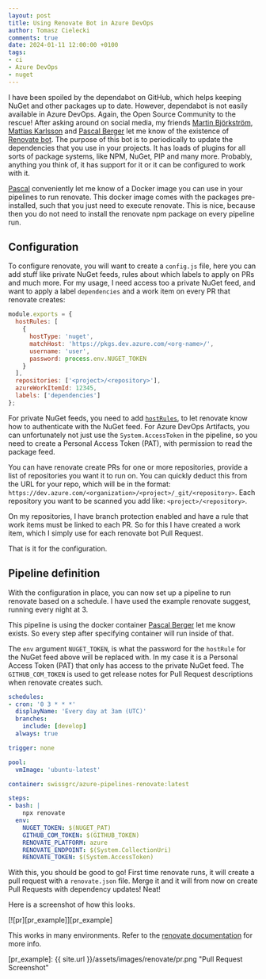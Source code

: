 ```yaml
---
layout: post
title: Using Renovate Bot in Azure DevOps
author: Tomasz Cielecki
comments: true
date: 2024-01-11 12:00:00 +0100
tags:
- ci
- Azure DevOps
- nuget
---
```


I have been spoiled by the dependabot on GitHub, which helps keeping NuGet and other packages up to date. However, dependabot is not easily available in Azure DevOps. Again, the Open Source Community to the rescue! After asking around on social media, my friends [Martin Björkström][martin], [Mattias Karlsson][mattias] and [Pascal Berger][pascal] let me know of the existence of [Renovate bot][renovate]. The purpose of this bot is to periodically to update the dependencies that you use in your projects. It has loads of plugins for all sorts of package systems, like NPM, NuGet, PIP and many more. Probably, anything you think of, it has support for it or it can be configured to work with it.

[Pascal][pascal] conveniently let me know of a Docker image you can use in your pipelines to run renovate. This docker image comes with the packages pre-installed, such that you just need to execute renovate. This is nice, because then you do not need to install the renovate npm package on every pipeline run.

## Configuration

To configure renovate, you will want to create a `config.js` file, here you can add stuff like private NuGet feeds, rules about which labels to apply on PRs and much more. For my usage, I need access too a private NuGet feed, and want to apply a label `dependencies` and a work item on every PR that renovate creates:

```javascript
module.exports = {
  hostRules: [
    {
      hostType: 'nuget',
      matchHost: 'https://pkgs.dev.azure.com/<org-name>/',
      username: 'user',
      password: process.env.NUGET_TOKEN
    }
  ],
  repositories: ['<project>/<repository>'],
  azureWorkItemId: 12345,
  labels: ['dependencies']
};
```

For private NuGet feeds, you need to add [`hostRules`](https://docs.renovatebot.com/configuration-options/#hostrules), to let renovate know how to authenticate with the NuGet feed. For Azure DevOps Artifacts, you can unfortunately not just use the `System.AccessToken` in the pipeline, so you need to create a Personal Access Token (PAT), with permission to read the package feed.

You can have renovate create PRs for one or more repositories, provide a list of repositories you want it to run on. You can quickly deduct this from the URL for your repo, which will be in the format: `https://dev.azure.com/<organization>/<project>/_git/<repository>`. Each repository you want to be scanned you add like: `<project>/<repository>`.

On my repositories, I have branch protection enabled and have a rule that work items must be linked to each PR. So for this I have created a work item, which I simply use for each renovate bot Pull Request.

That is it for the configuration.

## Pipeline definition

With the configuration in place, you can now set up a pipeline to run renovate based on a schedule. I have used the example renovate suggest, running every night at 3.

This pipeline is using the docker container [Pascal Berger][pascal] let me know exists. So every step after specifying container will run inside of that.

The `env` argument `NUGET_TOKEN`, is what the password for the `hostRule` for the NuGet feed above will be replaced with. In my case it is a Personal Access Token (PAT) that only has access to the private NuGet feed. The `GITHUB_COM_TOKEN` is used to get release notes for Pull Request descriptions when renovate creates such.

```yaml
schedules:
- cron: '0 3 * * *'
  displayName: 'Every day at 3am (UTC)'
  branches:
    include: [develop]
  always: true

trigger: none

pool:
  vmImage: 'ubuntu-latest'

container: swissgrc/azure-pipelines-renovate:latest

steps:
- bash: |
    npx renovate
  env:
    NUGET_TOKEN: $(NUGET_PAT)
    GITHUB_COM_TOKEN: $(GITHUB_TOKEN)
    RENOVATE_PLATFORM: azure
    RENOVATE_ENDPOINT: $(System.CollectionUri)
    RENOVATE_TOKEN: $(System.AccessToken)
```

With this, you should be good to go! First time renovate runs, it will create a pull request with a `renovate.json` file. Merge it and it will from now on create Pull Requests with dependency updates! Neat!

Here is a screenshot of how this looks.

[![pr][pr_example]][pr_example]

This works in many environments. Refer to the [renovate documentation][renovate] for more info.

[martin]: https://mastodon.social/@bjorkstromm "Martin on mastodon.social"
[mattias]: https://mastodon.social/@devlead "Mattias on mastodon.social"
[pascal]: https://mastodon.social/@pascalberger "Pascal on mastodon.social"
[renovate]: https://docs.renovatebot.com/ "Renovate docs"
[pr_example]: {{ site.url }}/assets/images/renovate/pr.png "Pull Request Screenshot"
